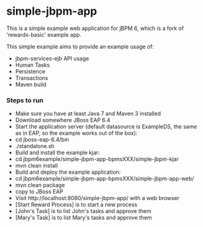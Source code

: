 simple-jbpm-app
=============

This is a simple example web application for jBPM 6, which is a fork of 'rewards-basic' example app.

This simple example aims to provide an example usage of:
- jbpm-services-ejb API usage
- Human Tasks
- Persistence
- Transactions
- Maven build

### Steps to run
- Make sure you have at least Java 7 and Maven 3 installed
- Download somewhere JBoss EAP 6.4
- Start the application server (default datasource is ExampleDS, the same as in EAP, so the example works out of the box):
 - cd jboss-eap-6.4/bin
 - ./standalone.sh
- Build and install the example kjar:
 - cd jbpm6example/simple-jbpm-app-bpmsXXX/simple-jbpm-kjar
 - mvn clean install
- Build and deploy the example application:
 - cd jbpm6example/simple-jbpm-app-bpmsXXX/simple-jbpm-app-web/
 - mvn clean package
 - copy to JBoss EAP
- Visit http://localhost:8080/simple-jbpm-app/ with a web browser
 - [Start Reward Process] is to start a new process
 - [John's Task] is to list John's tasks and approve them
 - [Mary's Task] is to list Mary's tasks and approve them
